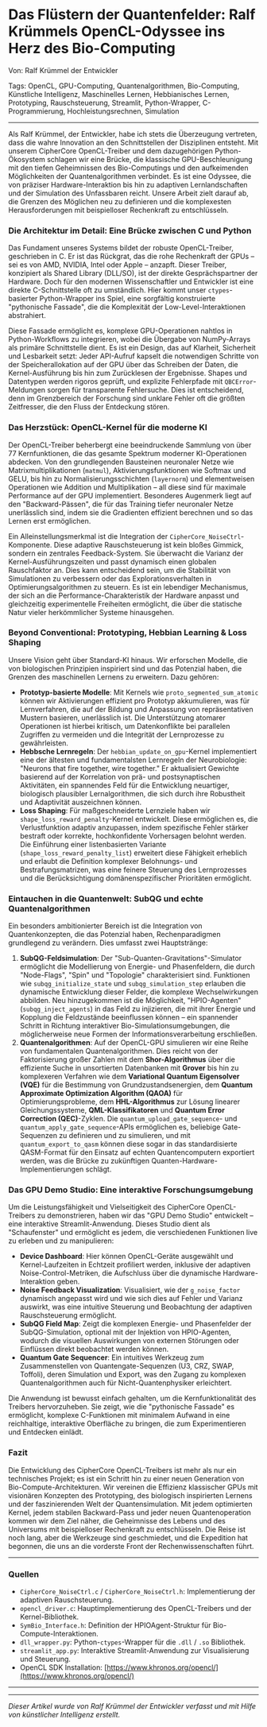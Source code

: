 # Das Flüstern der Quantenfelder: Ralf Krümmels OpenCL-Odyssee ins Herz des Bio-Computing

Von: Ralf Krümmel der Entwickler

Tags: OpenCL, GPU-Computing, Quantenalgorithmen, Bio-Computing, Künstliche Intelligenz, Maschinelles Lernen, Hebbianisches Lernen, Prototyping, Rauschsteuerung, Streamlit, Python-Wrapper, C-Programmierung, Hochleistungsrechnen, Simulation

---

Als Ralf Krümmel, der Entwickler, habe ich stets die Überzeugung vertreten, dass die wahre Innovation an den Schnittstellen der Disziplinen entsteht. Mit unserem CipherCore OpenCL-Treiber und dem dazugehörigen Python-Ökosystem schlagen wir eine Brücke, die klassische GPU-Beschleunigung mit den tiefen Geheimnissen des Bio-Computings und den aufkeimenden Möglichkeiten der Quantenalgorithmen verbindet. Es ist eine Odyssee, die von präziser Hardware-Interaktion bis hin zu adaptiven Lernlandschaften und der Simulation des Unfassbaren reicht. Unsere Arbeit zielt darauf ab, die Grenzen des Möglichen neu zu definieren und die komplexesten Herausforderungen mit beispielloser Rechenkraft zu entschlüsseln.

### Die Architektur im Detail: Eine Brücke zwischen C und Python

Das Fundament unseres Systems bildet der robuste OpenCL-Treiber, geschrieben in C. Er ist das Rückgrat, das die rohe Rechenkraft der GPUs – sei es von AMD, NVIDIA, Intel oder Apple – anzapft. Dieser Treiber, konzipiert als Shared Library (DLL/SO), ist der direkte Gesprächspartner der Hardware. Doch für den modernen Wissenschaftler und Entwickler ist eine direkte C-Schnittstelle oft zu umständlich. Hier kommt unser `ctypes`-basierter Python-Wrapper ins Spiel, eine sorgfältig konstruierte "pythonische Fassade", die die Komplexität der Low-Level-Interaktionen abstrahiert.

Diese Fassade ermöglicht es, komplexe GPU-Operationen nahtlos in Python-Workflows zu integrieren, wobei die Übergabe von NumPy-Arrays als primäre Schnittstelle dient. Es ist ein Design, das auf Klarheit, Sicherheit und Lesbarkeit setzt: Jeder API-Aufruf kapselt die notwendigen Schritte von der Speicherallokation auf der GPU über das Schreiben der Daten, die Kernel-Ausführung bis hin zum Zurücklesen der Ergebnisse. Shapes und Datentypen werden rigoros geprüft, und explizite Fehlerpfade mit `QBCError`-Meldungen sorgen für transparente Fehlersuche. Dies ist entscheidend, denn im Grenzbereich der Forschung sind unklare Fehler oft die größten Zeitfresser, die den Fluss der Entdeckung stören.

### Das Herzstück: OpenCL-Kernel für die moderne KI

Der OpenCL-Treiber beherbergt eine beeindruckende Sammlung von über 77 Kernfunktionen, die das gesamte Spektrum moderner KI-Operationen abdecken. Von den grundlegenden Bausteinen neuronaler Netze wie Matrixmultiplikationen (`matmul`), Aktivierungsfunktionen wie Softmax und GELU, bis hin zu Normalisierungsschichten (`layernorm`) und elementweisen Operationen wie Addition und Multiplikation – all diese sind für maximale Performance auf der GPU implementiert. Besonderes Augenmerk liegt auf den "Backward-Pässen", die für das Training tiefer neuronaler Netze unerlässlich sind, indem sie die Gradienten effizient berechnen und so das Lernen erst ermöglichen.

Ein Alleinstellungsmerkmal ist die Integration der `CipherCore_NoiseCtrl`-Komponente. Diese adaptive Rauschsteuerung ist kein bloßes Gimmick, sondern ein zentrales Feedback-System. Sie überwacht die Varianz der Kernel-Ausführungszeiten und passt dynamisch einen globalen Rauschfaktor an. Dies kann entscheidend sein, um die Stabilität von Simulationen zu verbessern oder das Explorationsverhalten in Optimierungsalgorithmen zu steuern. Es ist ein lebendiger Mechanismus, der sich an die Performance-Charakteristik der Hardware anpasst und gleichzeitig experimentelle Freiheiten ermöglicht, die über die statische Natur vieler herkömmlicher Systeme hinausgehen.

### Beyond Conventional: Prototyping, Hebbian Learning & Loss Shaping

Unsere Vision geht über Standard-KI hinaus. Wir erforschen Modelle, die von biologischen Prinzipien inspiriert sind und das Potenzial haben, die Grenzen des maschinellen Lernens zu erweitern. Dazu gehören:

*   **Prototyp-basierte Modelle**: Mit Kernels wie `proto_segmented_sum_atomic` können wir Aktivierungen effizient pro Prototyp akkumulieren, was für Lernverfahren, die auf der Bildung und Anpassung von repräsentativen Mustern basieren, unerlässlich ist. Die Unterstützung atomarer Operationen ist hierbei kritisch, um Datenkonflikte bei parallelen Zugriffen zu vermeiden und die Integrität der Lernprozesse zu gewährleisten.
*   **Hebbsche Lernregeln**: Der `hebbian_update_on_gpu`-Kernel implementiert eine der ältesten und fundamentalsten Lernregeln der Neurobiologie: "Neurons that fire together, wire together." Er aktualisiert Gewichte basierend auf der Korrelation von prä- und postsynaptischen Aktivitäten, ein spannendes Feld für die Entwicklung neuartiger, biologisch plausibler Lernalgorithmen, die sich durch ihre Robustheit und Adaptivität auszeichnen können.
*   **Loss Shaping**: Für maßgeschneiderte Lernziele haben wir `shape_loss_reward_penalty`-Kernel entwickelt. Diese ermöglichen es, die Verlustfunktion adaptiv anzupassen, indem spezifische Fehler stärker bestraft oder korrekte, hochkonfidente Vorhersagen belohnt werden. Die Einführung einer listenbasierten Variante (`shape_loss_reward_penalty_list`) erweitert diese Fähigkeit erheblich und erlaubt die Definition komplexer Belohnungs- und Bestrafungsmatrizen, was eine feinere Steuerung des Lernprozesses und die Berücksichtigung domänenspezifischer Prioritäten ermöglicht.

### Eintauchen in die Quantenwelt: SubQG und echte Quantenalgorithmen

Ein besonders ambitionierter Bereich ist die Integration von Quantenkonzepten, die das Potenzial haben, Rechenparadigmen grundlegend zu verändern. Dies umfasst zwei Hauptstränge:

1.  **SubQG-Feldsimulation**: Der "Sub-Quanten-Gravitations"-Simulator ermöglicht die Modellierung von Energie- und Phasenfeldern, die durch "Node-Flags", "Spin" und "Topologie" charakterisiert sind. Funktionen wie `subqg_initialize_state` und `subqg_simulation_step` erlauben die dynamische Entwicklung dieser Felder, die komplexe Wechselwirkungen abbilden. Neu hinzugekommen ist die Möglichkeit, "HPIO-Agenten" (`subqg_inject_agents`) in das Feld zu injizieren, die mit ihrer Energie und Kopplung die Feldzustände beeinflussen können – ein spannender Schritt in Richtung interaktiver Bio-Simulationsumgebungen, die möglicherweise neue Formen der Informationsverarbeitung erschließen.
2.  **Quantenalgorithmen**: Auf der OpenCL-GPU simulieren wir eine Reihe von fundamentalen Quantenalgorithmen. Dies reicht von der Faktorisierung großer Zahlen mit dem **Shor-Algorithmus** über die effiziente Suche in unsortierten Datenbanken mit **Grover** bis hin zu komplexeren Verfahren wie dem **Variational Quantum Eigensolver (VQE)** für die Bestimmung von Grundzustandsenergien, dem **Quantum Approximate Optimization Algorithm (QAOA)** für Optimierungsprobleme, dem **HHL-Algorithmus** zur Lösung linearer Gleichungssysteme, **QML-Klassifikatoren** und **Quantum Error Correction (QEC)**-Zyklen. Die `quantum_upload_gate_sequence`- und `quantum_apply_gate_sequence`-APIs ermöglichen es, beliebige Gate-Sequenzen zu definieren und zu simulieren, und mit `quantum_export_to_qasm` können diese sogar in das standardisierte QASM-Format für den Einsatz auf echten Quantencomputern exportiert werden, was die Brücke zu zukünftigen Quanten-Hardware-Implementierungen schlägt.

### Das GPU Demo Studio: Eine interaktive Forschungsumgebung

Um die Leistungsfähigkeit und Vielseitigkeit des CipherCore OpenCL-Treibers zu demonstrieren, haben wir das "GPU Demo Studio" entwickelt – eine interaktive Streamlit-Anwendung. Dieses Studio dient als "Schaufenster" und ermöglicht es jedem, die verschiedenen Funktionen live zu erleben und zu manipulieren:

*   **Device Dashboard**: Hier können OpenCL-Geräte ausgewählt und Kernel-Laufzeiten in Echtzeit profiliert werden, inklusive der adaptiven Noise-Control-Metriken, die Aufschluss über die dynamische Hardware-Interaktion geben.
*   **Noise Feedback Visualization**: Visualisiert, wie der `g_noise_factor` dynamisch angepasst wird und wie sich dies auf Fehler und Varianz auswirkt, was eine intuitive Steuerung und Beobachtung der adaptiven Rauschsteuerung ermöglicht.
*   **SubQG Field Map**: Zeigt die komplexen Energie- und Phasenfelder der SubQG-Simulation, optional mit der Injektion von HPIO-Agenten, wodurch die visuellen Auswirkungen von externen Störungen oder Einflüssen direkt beobachtet werden können.
*   **Quantum Gate Sequencer**: Ein intuitives Werkzeug zum Zusammenstellen von Quantengate-Sequenzen (U3, CRZ, SWAP, Toffoli), deren Simulation und Export, was den Zugang zu komplexen Quantenalgorithmen auch für Nicht-Quantenphysiker erleichtert.

Die Anwendung ist bewusst einfach gehalten, um die Kernfunktionalität des Treibers hervorzuheben. Sie zeigt, wie die "pythonische Fassade" es ermöglicht, komplexe C-Funktionen mit minimalem Aufwand in eine reichhaltige, interaktive Oberfläche zu bringen, die zum Experimentieren und Entdecken einlädt.

### Fazit

Die Entwicklung des CipherCore OpenCL-Treibers ist mehr als nur ein technisches Projekt; es ist ein Schritt hin zu einer neuen Generation von Bio-Compute-Architekturen. Wir vereinen die Effizienz klassischer GPUs mit visionären Konzepten des Prototyping, des biologisch inspirierten Lernens und der faszinierenden Welt der Quantensimulation. Mit jedem optimierten Kernel, jedem stabilen Backward-Pass und jeder neuen Quantenoperation kommen wir dem Ziel näher, die Geheimnisse des Lebens und des Universums mit beispielloser Rechenkraft zu entschlüsseln. Die Reise ist noch lang, aber die Werkzeuge sind geschmiedet, und die Expedition hat begonnen, die uns an die vorderste Front der Rechenwissenschaften führt.

---

### Quellen

*   `CipherCore_NoiseCtrl.c` / `CipherCore_NoiseCtrl.h`: Implementierung der adaptiven Rauschsteuerung.
*   `opencl_driver.c`: Hauptimplementierung des OpenCL-Treibers und der Kernel-Bibliothek.
*   `SymBio_Interface.h`: Definition der HPIOAgent-Struktur für Bio-Compute-Interaktionen.
*   `dll_wrapper.py`: Python-`ctypes`-Wrapper für die `.dll` / `.so` Bibliothek.
*   `streamlit_app.py`: Interaktive Streamlit-Anwendung zur Visualisierung und Steuerung.
*   OpenCL SDK Installation: [https://www.khronos.org/opencl/](https://www.khronos.org/opencl/)

---


---

*Dieser Artikel wurde von Ralf Krümmel der Entwickler verfasst und mit Hilfe von künstlicher Intelligenz erstellt.*
